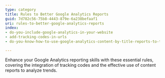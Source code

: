 ```yaml
---
type: category
title: Rules to Better Google Analytics Reports
guid: 7d782c56-75b8-4443-879e-6a238befaaf1
uri: rules-to-better-google-analytics-reports
index:
- do-you-include-google-analytics-in-your-website
- add-tracking-codes-in-urls
- do-you-know-how-to-use-google-analytics-content-by-title-reports-to-track-trends

---
```

 
Enhance your Google Analytics reporting skills with these essential rules, covering the integration of tracking codes and the effective use of content reports to analyze trends.
